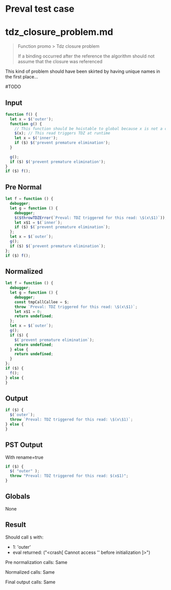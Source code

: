 # Preval test case

# tdz_closure_problem.md

> Function promo > Tdz closure problem
>
> If a binding occurred after the reference the algorithm should not assume that the closure was referenced

This kind of problem should have been skirted by having unique names in the first place...

#TODO

## Input

`````js filename=intro
function f() {
  let x = $('outer');
  function g() {
    // This function should be hoistable to global because x is not a closure
    $(x); // This read triggers TDZ at runtime
    let x = $('inner');
    if ($) $('prevent premature elimination');
  }
  
  g();
  if ($) $('prevent premature elimination');
}
if ($) f();
`````

## Pre Normal


`````js filename=intro
let f = function () {
  debugger;
  let g = function () {
    debugger;
    $($throwTDZError(`Preval: TDZ triggered for this read: \$(x\$1)`));
    let x$1 = $(`inner`);
    if ($) $(`prevent premature elimination`);
  };
  let x = $(`outer`);
  g();
  if ($) $(`prevent premature elimination`);
};
if ($) f();
`````

## Normalized


`````js filename=intro
let f = function () {
  debugger;
  let g = function () {
    debugger;
    const tmpCallCallee = $;
    throw `Preval: TDZ triggered for this read: \$(x\$1)`;
    let x$1 = 0;
    return undefined;
  };
  let x = $(`outer`);
  g();
  if ($) {
    $(`prevent premature elimination`);
    return undefined;
  } else {
    return undefined;
  }
};
if ($) {
  f();
} else {
}
`````

## Output


`````js filename=intro
if ($) {
  $(`outer`);
  throw `Preval: TDZ triggered for this read: \$(x\$1)`;
} else {
}
`````

## PST Output

With rename=true

`````js filename=intro
if ($) {
  $( "outer" );
  throw "Preval: TDZ triggered for this read: $(x$1)";
}
`````

## Globals

None

## Result

Should call `$` with:
 - 1: 'outer'
 - eval returned: ("<crash[ Cannot access '<ref>' before initialization ]>")

Pre normalization calls: Same

Normalized calls: Same

Final output calls: Same

